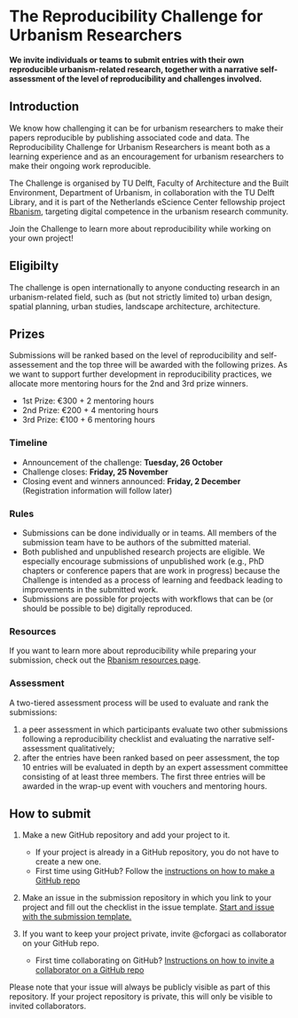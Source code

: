 # The Reproducibility Challenge for Urbanism Researchers

**We invite individuals or teams to submit entries with their own reproducible urbanism-related research, together with a narrative self-assessment of the level of reproducibility and challenges involved.** 

## Introduction
We know how challenging it can be for urbanism researchers to make their papers reproducible by publishing associated code and data. The Reproducibility Challenge for Urbanism Researchers is meant both as a learning experience and as an encouragement for urbanism researchers to make their ongoing work reproducible.

The Challenge is organised by TU Delft, Faculty of Architecture and the Built Environment, Department of Urbanism, in collaboration with the TU Delft Library, and it is part of the Netherlands eScience Center fellowship project [Rbanism](https://www.esciencecenter.nl/claudiu-forgaci/), targeting digital competence in the urbanism research community.

Join the Challenge to learn more about reproducibility while working on your own project!

## Eligibilty
The challenge is open internationally to anyone conducting research in an urbanism-related field, such as (but not strictly limited to) urban design, spatial planning, urban studies, landscape architecture, architecture.

## Prizes
Submissions will be ranked based on the level of reproducibility and self-assessement and the top three will be awarded with the following prizes. As we want to support further development in reproducibility practices, we allocate more mentoring hours for the 2nd and 3rd prize winners.

- 1st Prize: €300 + 2 mentoring hours
- 2nd Prize: €200 + 4 mentoring hours
- 3rd Prize: €100 + 6 mentoring hours

### Timeline
- Announcement of the challenge: **Tuesday, 26 October**
- Challenge closes: **Friday, 25 November**
- Closing event and winners announced: **Friday, 2 December** (Registration information will follow later)

### Rules
- Submissions can be done individually or in teams. All members of the submission team have to be authors of the submitted material.
- Both published and unpublished research projects are eligible. We especially encourage submissions of unpublished work (e.g., PhD chapters or conference papers that are work in progress) because the Challenge is intended as a process of learning and feedback leading to improvements in the submitted work.
- Submissions are possible for projects with workflows that can be (or should be possible to be) digitally reproduced.

### Resources
If you want to learn more about reproducibility while preparing your submission, check out the [Rbanism resources page](https://rbanism.github.io/Rbanism/resources.html).

### Assessment
A two-tiered assessment process will be used to evaluate and rank the submissions:

1. a peer assessment in which participants evaluate two other submissions following a reproducibility checklist and evaluating the narrative self-assessment qualitatively;
2. after the entries have been ranked based on peer assessment, the top 10 entries will be evaluated in depth by an expert assessment committee consisting of at least three members. The first three entries will be awarded in the wrap-up event with vouchers and mentoring hours.

## How to submit

1. Make a new GitHub repository and add your project to it.
    
    - If your project is already in a GitHub repository, you do not have to create a new one. 
    - First time using GitHub? Follow the [instructions on how to make a GitHub repo](https://docs.github.com/en/get-started/quickstart/create-a-repo)

2. Make an issue in the submission repository in which you link to your project and fill out the checklist in the issue template. [Start and issue with the submission template.](https://github.com/Rbanism/repro-challenge/issues/new/choose)

3. If you want to keep your project private, invite @cforgaci as collaborator on your GitHub repo.

    - First time collaborating on GitHub? [Instructions on how to invite a collaborator on a GitHub repo](https://docs.github.com/en/account-and-profile/setting-up-and-managing-your-personal-account-on-github/managing-access-to-your-personal-repositories/inviting-collaborators-to-a-personal-repository)

Please note that your issue will always be publicly visible as part of this repository. If your project repository is private, this will only be visible to invited collaborators.









